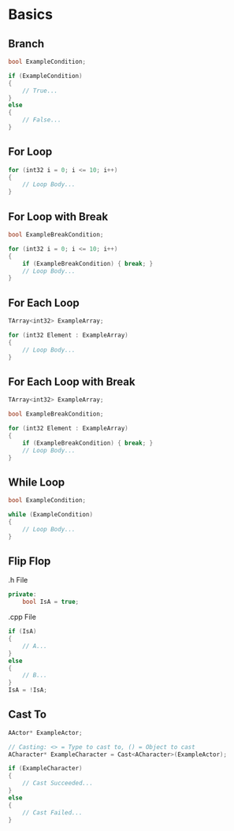 # Basics

## Branch

```cpp
bool ExampleCondition;

if (ExampleCondition)
{
	// True...
}
else
{
	// False...
}
```

## For Loop

```cpp
for (int32 i = 0; i <= 10; i++)
{
	// Loop Body...
}
```

## For Loop with Break

```cpp
bool ExampleBreakCondition;

for (int32 i = 0; i <= 10; i++)
{
	if (ExampleBreakCondition) { break; }
	// Loop Body...
}
```

## For Each Loop

```cpp
TArray<int32> ExampleArray;

for (int32 Element : ExampleArray)
{
	// Loop Body...
}
```

## For Each Loop with Break

```cpp
TArray<int32> ExampleArray;

bool ExampleBreakCondition;

for (int32 Element : ExampleArray)
{
	if (ExampleBreakCondition) { break; }
	// Loop Body...
}
```

## While Loop

```cpp
bool ExampleCondition;

while (ExampleCondition)
{
	// Loop Body...
}
```

## Flip Flop

.h File
```cpp
private:
	bool IsA = true;
```

.cpp File
```cpp
if (IsA)
{
	// A...
}
else
{
	// B...
}
IsA = !IsA;
```

## Cast To

```cpp
AActor* ExampleActor;

// Casting: <> = Type to cast to, () = Object to cast
ACharacter* ExampleCharacter = Cast<ACharacter>(ExampleActor);

if (ExampleCharacter)
{
	// Cast Succeeded...
}
else
{
	// Cast Failed...
}
```
